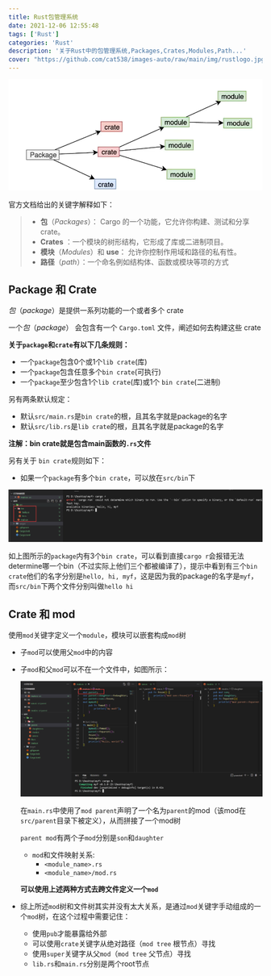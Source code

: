 ```yaml
---
title: Rust包管理系统
date: 2021-12-06 12:55:48
tags: ['Rust']
categories: 'Rust'
description: '关于Rust中的包管理系统,Packages,Crates,Modules,Path...'
cover: "https://github.com/cat538/images-auto/raw/main/img/rustlogo.jpg"
---
```


<img src="https://github.com/cat538/images-auto/raw/main/img/image-20211024205703750.png" alt="image-20211024205703750" style="zoom: 67%;" />

官方文档给出的关键字解释如下：

> - **包**（*Packages*）： Cargo 的一个功能，它允许你构建、测试和分享 crate。
> - **Crates** ：一个模块的树形结构，它形成了库或二进制项目。
> - **模块**（*Modules*）和 **use**： 允许你控制作用域和路径的私有性。
> - **路径**（*path*）：一个命名例如结构体、函数或模块等项的方式

## Package 和 Crate

*包*（*package*）是提供一系列功能的一个或者多个 crate

一个*包*（*package*） 会包含有一个 `Cargo.toml` 文件，阐述如何去构建这些 crate



**关于`package`和`crate`有以下几条规则：**

- 一个`package`包含0个或1个`lib crate`(库)
- 一个`package`包含任意多个`bin crate`(可执行)
- 一个`package`至少包含1个`lib crate`(库)或1个 `bin crate`(二进制)

另有两条默认规定：

- 默认`src/main.rs`是`bin crate`的根，且其名字就是package的名字
- 默认`src/lib.rs`是`lib crate`的根，且其名字就是package的名字

**注解：bin crate就是包含main函数的`.rs`文件**

另有关于 `bin crate`规则如下：

- 如果一个`package`有多个`bin crate`，可以放在`src/bin`下

![image-20211024195317131](https://github.com/cat538/images-auto/raw/main/img/image-20211024195317131.png)

如上图所示的`package`内有3个`bin crate`，可以看到直接`cargo r`会报错无法determine哪一个bin（不过实际上他们三个都被编译了），提示中看到有三个`bin crate`他们的名字分别是`hello, hi, myf`，这是因为我的package的名字是`myf`，而`src/bin`下两个文件分别叫做`hello hi`

## Crate 和 mod

使用`mod`关键字定义一个`module`，模块可以嵌套构成`mod`树

- 子`mod`可以使用父`mod`中的内容

- 子`mod`和父`mod`可以不在一个文件中，如图所示：

  ![image-20211024204721639](https://github.com/cat538/images-auto/raw/main/img/image-20211024204721639.png)

  在`main.rs`中使用了`mod parent`声明了一个名为`parent`的mod（该mod在`src/parent`目录下被定义），从而拼接了一个mod树

  `parent mod`有两个子`mod`分别是`son`和`daughter`

  - `mod`和文件映射关系:
    - `<module_name>.rs`
    - `<module_name>/mod.rs`

  **可以使用上述两种方式去跨文件定义一个`mod`**

- 综上所述`mod`树和文件树其实并没有太大关系，是通过`mod`关键字手动组成的一个`mod`树，在这个过程中需要记住：

  - 使用`pub`才能暴露给外部
  - 可以使用`crate`关键字从绝对路径（`mod tree` 根节点）寻找
  - 使用`super`关键字从父`mod`（`mod tree` 父节点）寻找
  - `lib.rs`和`main.rs`分别是两个root节点




